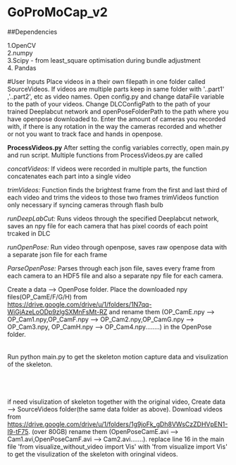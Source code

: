 # GoProMoCap_v2

##Dependencies

1.OpenCV <br /> 
2.numpy <br /> 
3.Scipy - from least_square optimisation during bundle adjustment <br /> 
4. Pandas

#User Inputs
Place videos in a their own filepath in one folder called SourceVideos. 
If videos are multiple parts keep in same folder with '..part1' ,'..part2', etc as video names.
Open config.py and change dataFile variable to the path of your videos. 
Change DLCConfigPath to the path of your trained Deeplabcut network and openPoseFolderPath to the path where you have openpose downloaded to. 
Enter the amount of cameras you recorded with, if there is any rotation in the way the cameras recorded and whether or not you want to track face and hands in openpose.
 
**ProcessVideos.py** 
After setting the config variables correctly, open main.py and run script. Multiple functions from ProcessVideos.py are called

*concatVideos:* If videos were recorded in multiple parts, the function concatenates each part into a single video

*trimVideos:* Function finds the brightest frame from the first and last third of each video and trims the videos to those two frames
    trimVideos function only necessary if syncing cameras through flash bulb
    
*runDeepLabCut:* Runs videos through the specified Deeplabcut network, saves an npy file for each camera that has pixel coords of each point trcaked in DLC 

*runOpenPose:* Run video through openpose, saves raw openpose data with a separate json file for each frame

*ParseOpenPose:* Parses through each json file, saves every frame from each camera to an HDF5 file and also a separate npy file for each camera.


Create a data --> OpenPose folder. Place the downloaded npy files(OP_CamE/F/G/H) from https://drive.google.com/drive/u/1/folders/1N7qq-WiGjAzeLoODp9zlgSXMnFsMt-RZ and rename them (OP_CamE.npy --> OP_Cam1.npy,OP_CamF.npy --> OP_Cam2.npy,OP_CamG.npy --> OP_Cam3.npy, OP_CamH.npy --> OP_Cam4.npy........) in the OpenPose folder.
<br /> 
<br /> 
<br /> 
Run python main.py to get the skeleton motion capture data and visulization of the skeleton.<br /> 
<br /> 
<br /> 
<br /> 
<br /> 
if need visulization of skeleton together with the original video, Create data --> SourceVideos folder(the same data folder as above). Download videos from https://drive.google.com/drive/u/1/folders/1g9joFk_gDh8VWsCzZDHVpEN1-I9-tF75. (over 80GB)  rename them (OpenPoseCamE.avi --> Cam1.avi,OpenPoseCamF.avi --> Cam2.avi.......).
replace line 16 in the main file 'from visualize_without_video import Vis' with 'from visualize import Vis' to get the visulization of the skeleton with oringinal videos.
<br /> 
